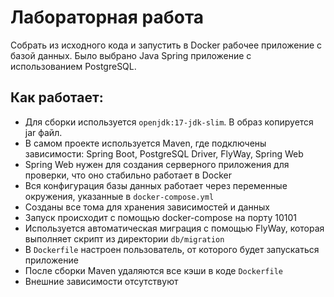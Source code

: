 # Лабораторная работа

Собрать из исходного кода и запустить в Docker рабочее приложение с базой данных. Было выбрано Java Spring приложение с использованием PostgreSQL.

## Как работает:

* Для сборки используется `openjdk:17-jdk-slim`. В образ копируется jar файл.
* В самом проекте используется Maven, где подключены зависимости: Spring Boot, PostgreSQL Driver, FlyWay, Spring Web
* Spring Web нужен для создания серверного приложения для проверки, что оно стабильно работает в Docker
* Вся конфигурация базы данных работает через переменные окружения, указанные в `docker-compose.yml`
* Созданы все тома для хранения зависимостей и данных
* Запуск происходит с помощью docker-compose на порту 10101
* Используется автоматическая миграция с помощью FlyWay, которая выполняет скрипт из директории `db/migration`
* В `Dockerfile` настроен пользователь, от которого будет запускаться приложение
* После сборки Maven удаляются все кэши в коде `Dockerfile`
* Внешние зависимости отсутствуют